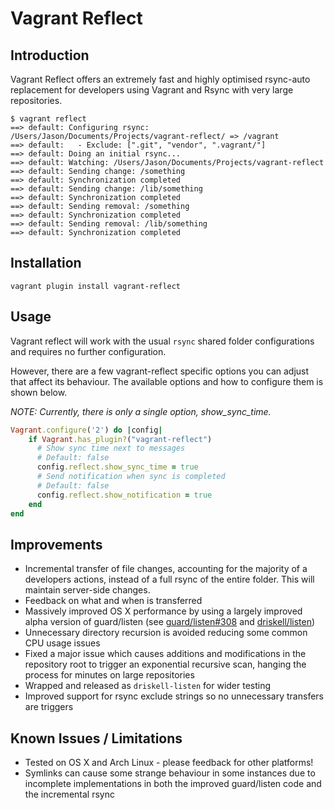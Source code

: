 # Vagrant Reflect

## Introduction

Vagrant Reflect offers an extremely fast and highly optimised rsync-auto
replacement for developers using Vagrant and Rsync with very large repositories.

```
$ vagrant reflect
==> default: Configuring rsync: /Users/Jason/Documents/Projects/vagrant-reflect/ => /vagrant
==> default:   - Exclude: [".git", "vendor", ".vagrant/"]
==> default: Doing an initial rsync...
==> default: Watching: /Users/Jason/Documents/Projects/vagrant-reflect
==> default: Sending change: /something
==> default: Synchronization completed
==> default: Sending change: /lib/something
==> default: Synchronization completed
==> default: Sending removal: /something
==> default: Synchronization completed
==> default: Sending removal: /lib/something
==> default: Synchronization completed
```

## Installation

    vagrant plugin install vagrant-reflect

## Usage

Vagrant reflect will work with the usual `rsync` shared folder configurations
and requires no further configuration.

However, there are a few vagrant-reflect specific options you can adjust that
affect its behaviour. The available options and how to configure them is shown
below.

*NOTE: Currently, there is only a single option, show_sync_time.*

```ruby
Vagrant.configure('2') do |config|
    if Vagrant.has_plugin?("vagrant-reflect")
      # Show sync time next to messages
      # Default: false
      config.reflect.show_sync_time = true
      # Send notification when sync is completed
      # Default: false
      config.reflect.show_notification = true
    end
end
```

## Improvements

* Incremental transfer of file changes, accounting for the majority of a
developers actions, instead of a full rsync of the entire folder. This will
maintain server-side changes.
* Feedback on what and when is transferred
* Massively improved OS X performance by using a largely improved alpha version
of guard/listen (see
[guard/listen#308](https://github.com/guard/listen/pull/308) and [driskell/listen](https://github.com/driskell/listen/tree/v3_rework_record_logic))
* Unnecessary directory recursion is avoided reducing some common CPU usage
issues
* Fixed a major issue which causes additions and modifications in the repository
root to trigger an exponential recursive scan, hanging the process for minutes
on large repositories
* Wrapped and released as `driskell-listen` for wider testing
* Improved support for rsync exclude strings so no unnecessary transfers are
triggers

## Known Issues / Limitations

* Tested on OS X and Arch Linux - please feedback for other platforms!
* Symlinks can cause some strange behaviour in some instances due to incomplete
implementations in both the improved guard/listen code and the incremental rsync
